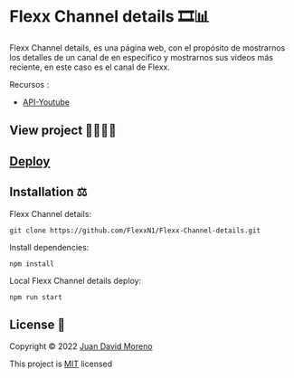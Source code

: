 # Flexx Channel details 🎞📊

Flexx Channel details, es una página web, con el propósito de mostrarnos los detalles de un canal de en especifico y mostrarnos sus videos más reciente, en este caso es el canal de Flexx.

Recursos :

- [API-Youtube](https://rapidapi.com/ytdlfree/api/youtube-v31/)

## View project 🚀🙋🏻‍♂️
## [Deploy](https://flexxn1.github.io/Flexx-Channel-details//)

## Installation ⚖
Flexx Channel details:
```
git clone https://github.com/FlexxN1/Flexx-Channel-details.git
 ```

Install dependencies:
```
npm install
```

Local Flexx Channel details deploy:
```
npm run start
```

## License 🔐

Copyright © 2022 [Juan David Moreno](https://github.com/FlexxN1)

This project is [MIT](https://choosealicense.com/licenses/mit/) licensed
